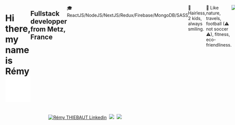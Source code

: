 <div style="width: 100%; display: flex">
  
  <h1>Hi there, my name is Rémy <img src="./thiebautremy.svg" style="width: 100%;" alt="Click to see the source"></h1>
        <h2>Fullstack developper from Metz, France </h2>
        <p>🎓 ReactJS/NodeJS/NextJS/Redux/Firebase/MongoDB/SASS</p>
        <p>🙂 Hairless, 2 kids, always smiling.</p>
        <p>🧡 Like nature, travels, football (⚠ not soccer ⚠), fitness, eco-friendliness.</p>
   <p align="center"><a href="https://app.daily.dev/remy_tht"><img src="https://api.daily.dev/devcards/34504ffba1cb427aad6c54c8793e2169.png?r=08m" width="400" alt="THIEBAUT's Dev Card"/></a></p>
</div>
 

 <p align="center">
    &nbsp;<a href="https://www.linkedin.com/in/r%C3%A9my-thiebaut-9b807b129/" target="blank"><img src="https://img.shields.io/badge/LinkedIn-0077B5?style=for-the-badge&logo=linkedin&logoColor=white" alt="Rémy THIEBAUT Linkedin"/></a>
  &nbsp;<a href="https://thiebautremy.fr" target="blank"><img src="https://img.shields.io/badge/website-000000?style=for-the-badge&logo=About.me&logoColor=white"></a>
  &nbsp;<a href="mailto:remythiebaut52@gmail.com"><img src="https://img.shields.io/badge/Gmail-D14836?style=for-the-badge&logo=gmail&logoColor=white"></a>
 </p>
  
  
 

